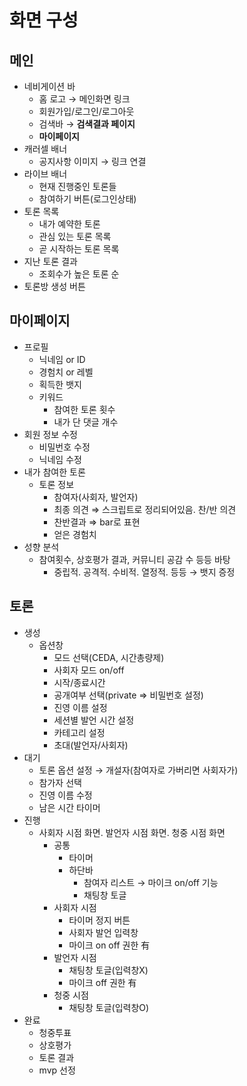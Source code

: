# 화면 구성

## 메인

- 네비게이션 바
    - 홈 로고 → 메인화면 링크
    - 회원가입/로그인/로그아웃
    - 검색바
    → **검색결과 페이지**
    - **마이페이지**
- 캐러셀 배너
    - 공지사항 이미지 → 링크 연결
- 라이브 배너
    - 현재 진행중인 토론들
    - 참여하기 버튼(로그인상태)
- 토론 목록
    - 내가 예약한 토론
    - 관심 있는 토론 목록
    - 곧 시작하는 토론 목록
- 지난 토론 결과
    - 조회수가 높은 토론 순
- 토론방 생성 버튼

## 마이페이지

- 프로필
    - 닉네임 or ID
    - 경험치 or 레벨
    - 획득한 뱃지
    - 키워드
        - 참여한 토론 횟수
        - 내가 단 댓글 개수
- 회원 정보 수정
    - 비밀번호 수정
    - 닉네임 수정
- 내가 참여한 토론
    - 토론 정보
        - 참여자(사회자, 발언자)
        - 최종 의견 ⇒ 스크립트로 정리되어있음. 찬/반 의견
        - 찬반결과 ⇒ bar로 표현
        - 얻은 경험치
- 성향 분석
    - 참여횟수, 상호평가 결과, 커뮤니티 공감 수 등등 바탕
        - 중립적. 공격적. 수비적. 열정적. 등등 → 뱃지 증정

## 토론

- 생성
    - 옵션창
        - 모드 선택(CEDA, 시간총량제)
        - 사회자 모드 on/off
        - 시작/종료시간
        - 공개여부 선택(private ⇒ 비밀번호 설정)
        - 진영 이름 설정
        - 세션별 발언 시간 설정
        - 카테고리 설정
        - 초대(발언자/사회자)
- 대기
    - 토론 옵션 설정 → 개설자(참여자로 가버리면 사회자가)
    - 참가자 선택
    - 진영 이름 수정
    - 남은 시간 타이머
- 진행
    - 사회자 시점 화면. 발언자 시점 화면. 청중 시점 화면
        - 공통
            - 타이머
            - 하단바
                - 참여자 리스트 → 마이크 on/off 기능
                - 채팅창 토글
        - 사회자 시점
            - 타이머 정지 버튼
            - 사회자 발언 입력창
            - 마이크 on off 권한 有
        - 발언자 시점
            - 채팅창 토글(입력창X)
            - 마이크 off 권한 有
        - 청중 시점
            - 채팅창 토글(입력창O)
- 완료
    - 청중투표
    - 상호평가
    - 토론 결과
    - mvp 선정

